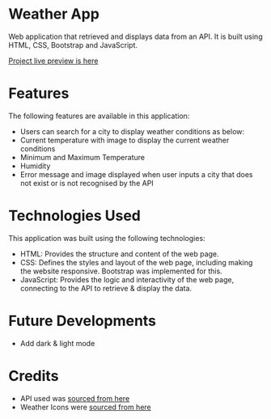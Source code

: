 # Weather App
Web application that retrieved and displays data from an API. It is built using HTML, CSS, Bootstrap and JavaScript.

[Project live preview is here](https://madscodess.github.io/weather-app/)
# Features
The following features are available in this application:
- Users can search for a city to display weather conditions as below:
- Current temperature with image to display the current weather conditions
- Minimum and Maximum Temperature 
- Humidity
- Error message and image displayed when user inputs a city that does not exist or is not recognised by the API

# Technologies Used
This application was built using the following technologies:
- HTML: Provides the structure and content of the web page.
- CSS: Defines the styles and layout of the web page, including making the website responsive. Bootstrap was implemented for this.
- JavaScript: Provides the logic and interactivity of the web page, connecting to the API to retrieve & display the data.

# Future Developments
- Add dark & light mode

# Credits
- API used was [sourced from here](https://openweathermap.org/api)
- Weather Icons were [sourced from here](https://github.com/manifestinteractive/weather-underground-icons)